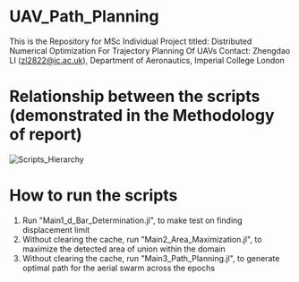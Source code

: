 # UAV_Path_Planning
This is the Repository for MSc Individual Project titled: Distributed Numerical Optimization For Trajectory
Planning Of UAVs
Contact: Zhengdao LI (zl2822@ic.ac.uk), Department of Aeronautics, Imperial College London


# Relationship between the scripts (demonstrated in the Methodology of report)
![Scripts_Hierarchy](https://github.com/ZhengdaoLI0602/UAV_Path_Planning/assets/80500317/b8f17488-0b54-4dd6-b4d8-a37dce73a0d0)



# How to run the scripts
1. Run "Main1_d_Bar_Determination.jl", to make test on finding displacement limit
2. Without clearing the cache, run "Main2_Area_Maximization.jl", to maximize the detected area of union within the domain
3. Without clearing the cache, run "Main3_Path_Planning.jl", to generate optimal path for the aerial swarm across the epochs




